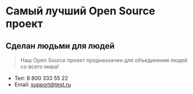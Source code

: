 # Самый лучший Open Source проект

## Сделан людьми для людей

> Наш Open Source проект предназначен для объединения людей со всего мира!

* Тел: 8 800 333 55 22
* Email: support@test.ru

